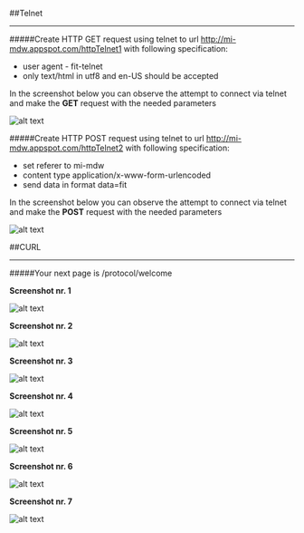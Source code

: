 ##Telnet
- - - -
#####Create HTTP GET request using telnet to url http://mi-mdw.appspot.com/httpTelnet1 with following specification:
- user agent - fit-telnet
- only text/html in utf8 and en-US should be accepted

In the screenshot below you can observe the attempt to connect via telnet and make the **GET** request with the needed parameters

![alt text](http://i.imgur.com/AVKqgJN.png)

#####Create HTTP POST request using telnet to url http://mi-mdw.appspot.com/httpTelnet2 with following specification:
- set referer to mi-mdw
- content type application/x-www-form-urlencoded
- send data in format data=fit

In the screenshot below you can observe the attempt to connect via telnet and make the **POST** request with the needed parameters

![alt text](http://i.imgur.com/QrWtXHj.png)

##CURL
- - - -

#####Your next page is /protocol/welcome

**Screenshot nr. 1**

![alt text](http://i.imgur.com/9i8iOcU.png)

**Screenshot nr. 2**

![alt text](http://i.imgur.com/iOIEkeN.png)

**Screenshot nr. 3**

![alt text](http://i.imgur.com/txYqMCN.png)

**Screenshot nr. 4**

![alt text](http://i.imgur.com/1Y90w86.png)

**Screenshot nr. 5**

![alt text](http://i.imgur.com/ngXuAjq.png)

**Screenshot nr. 6**

![alt text](http://i.imgur.com/BP8MVFA.png)

**Screenshot nr. 7**

![alt text](http://i.imgur.com/1dl1GtL.png)




